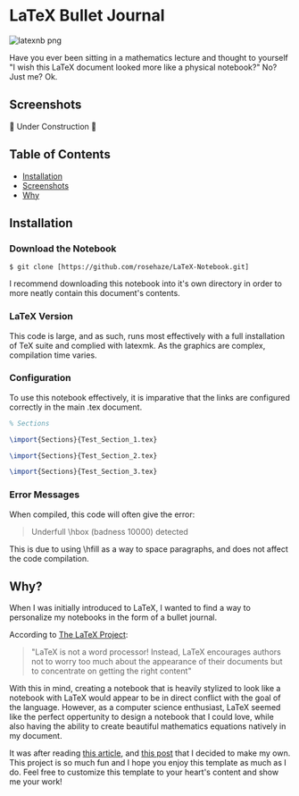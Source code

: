 
# LaTeX Bullet Journal

![latexnb png](https://github.com/rosehaze/LaTeX-Notebook/assets/71717036/f293f224-3e2f-418a-a4da-36511b9a4f07)

Have you ever been sitting in a mathematics lecture and thought to yourself "I wish this LaTeX document looked more like a physical notebook?" No? Just me? Ok.


## Screenshots

🚧 Under Construction 🚧

## Table of Contents
 - [Installation](https://github.com/rosehaze/Bullet-Journal#installation)
 - [Screenshots](https://github.com/rosehaze/Bullet-Journal#configuration)
 - [Why](https://github.com/rosehaze/Bullet-Journal#why)

## Installation

### Download the Notebook

```
$ git clone [https://github.com/rosehaze/LaTeX-Notebook.git]
```
I recommend downloading this notebook into it's own directory in order to more neatly contain this document's contents.

### LaTeX Version
This code is large, and as such, runs most effectively with a full installation of TeX suite and complied with latexmk. As the graphics are complex, compilation time varies.

### Configuration
To use this notebook effectively, it is imparative that the links are configured correctly in the main .tex document.

```latex
% Sections

\import{Sections}{Test_Section_1.tex}

\import{Sections}{Test_Section_2.tex}

\import{Sections}{Test_Section_3.tex}
```

### Error Messages
When compiled, this code will often give the error:

>Underfull \hbox (badness 10000) detected

This is due to using \hfill as a way to space paragraphs, and does not affect the code compilation.


## Why?
When I was initially introduced to LaTeX, I wanted to find a way to personalize my notebooks in the form of a bullet journal.

According to [The LaTeX Project](https://www.latex-project.org/about/):

>"LaTeX is not a word processor! Instead, LaTeX encourages authors not to worry too much about the appearance of their documents but to concentrate on getting the right content"

With this in mind, creating a notebook that is heavily stylized to look like a notebook with LaTeX would appear to be in direct conflict with the goal of the language. However, as a computer science enthusiast, LaTeX seemed like the perfect oppertunity to design a notebook that I could love, while also having the ability to create beautiful mathematics equations natively in my document.

It was after reading [this article](https://tex.stackexchange.com/questions/188164/how-to-use-latex-to-print-a-document-to-look-like-a-lined-notebook), and [this post](https://castel.dev/post/lecture-notes-1/) that I decided to make my own. This project is so much fun and I hope you enjoy this template as much as I do. Feel free to customize this template to your heart's content and show me your work!
